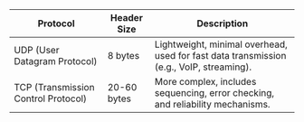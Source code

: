 
|Protocol|Header Size|Description|
|---|---|---|
|UDP (User Datagram Protocol)|8 bytes|Lightweight, minimal overhead, used for fast data transmission (e.g., VoIP, streaming).
|TCP (Transmission Control Protocol)|20-60 bytes|More complex, includes sequencing, error checking, and reliability mechanisms.

